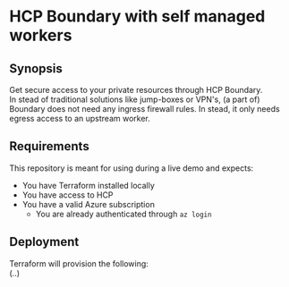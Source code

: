 # HCP Boundary with self managed workers

## Synopsis

Get secure access to your private resources through HCP Boundary.  
In stead of traditional solutions like jump-boxes or VPN's, (a part of)  
Boundary does not need any ingress firewall rules. In stead, it only needs  
egress access to an upstream worker.  

## Requirements

This repository is meant for using during a live demo and expects:

- You have Terraform installed locally
- You have access to HCP
- You have a valid Azure subscription
  - You are already authenticated through `az login`

## Deployment

Terraform will provision the following:  
(..)